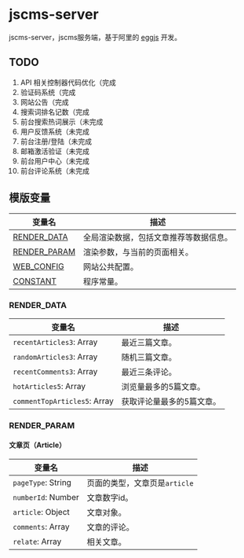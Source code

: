 # jscms-server

jscms-server，jscms服务端，基于阿里的 [eggjs](https://github.com/eggjs/egg) 开发。

## TODO

1. API 相关控制器代码优化（完成
1. 验证码系统（完成
1. 网站公告（完成
1. 搜索词排名记数（完成
1. 前台搜索热词展示（未完成
1. 用户反馈系统（未完成
1. 前台注册/登陆（未完成
1. 邮箱激活验证（未完成
1. 前台用户中心（未完成
1. 前台评论系统（未完成

## 模版变量

变量名 | 描述
---|---
[RENDER_DATA](#RENDER_DATA) | 全局渲染数据，包括文章推荐等数据信息。
[RENDER_PARAM](#RENDER_PARAM) | 渲染参数，与当前的页面相关。
[WEB_CONFIG](#WEB_CONFIG) | 网站公共配置。
[CONSTANT](#CONSTANT) | 程序常量。

### RENDER_DATA

变量名 | 描述
---|---
``recentArticles3``: Array | 最近三篇文章。
``randomArticles3``: Array | 随机三篇文章。
``recentComments3``: Array | 最近三条评论。
``hotArticles5``: Array | 浏览量最多的5篇文章。
``commentTopArticles5``: Array | 获取评论量最多的5篇文章。

### RENDER_PARAM

#### 文章页（Article）

变量名 | 描述
---|---
``pageType``: String | 页面的类型，文章页是``article``
``numberId``: Number | 文章数字id。
``article``: Object | 文章对象。
``comments``: Array | 文章的评论。
``relate``: Array | 相关文章。
